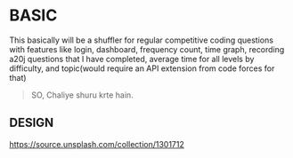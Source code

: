 # BASIC
This basically will be a shuffler for regular competitive coding questions with features like login, dashboard, frequency count, time graph, recording a20j questions that I have completed, average time for all levels by difficulty, and topic(would require an API extension from code forces for that)
> SO, Chaliye shuru krte hain.
## DESIGN
https://source.unsplash.com/collection/1301712

